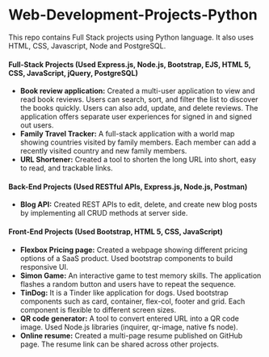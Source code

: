 # Web-Development-Projects-Python
This repo contains Full Stack projects using Python language. It also uses HTML, CSS, Javascript, Node and PostgreSQL.

#### Full-Stack Projects (Used Express.js, Node.js, Bootstrap, EJS, HTML 5, CSS, JavaScript, jQuery, PostgreSQL)
- **Book review application:** Created a multi-user application to view and read book reviews. Users can search, sort, and filter
the list to discover the books quickly. Users can also add, update, and delete reviews. The application offers separate user
experiences for signed in and signed out users.
- **Family Travel Tracker:** A full-stack application with a world map showing countries visited by family members. Each
member can add a recently visited country and new family members.
- **URL Shortener:** Created a tool to shorten the long URL into short, easy to read, and trackable links.
  
#### Back-End Projects (Used RESTful APIs, Express.js, Node.js, Postman)
- **Blog API:** Created REST APIs to edit, delete, and create new blog posts by implementing all CRUD methods at
server side.

#### Front-End Projects (Used Bootstrap, HTML 5, CSS, JavaScript)
- **Flexbox Pricing page:** Created a webpage showing different pricing options of a SaaS product. Used bootstrap components to
build responsive UI.
- **Simon Game:** An interactive game to test memory skills. The application flashes a random button and users have to
repeat the sequence.
- **TinDog:** It is a Tinder like application for dogs. Used bootstrap components such as card, container, flex-col, footer and grid.
Each component is flexible to different screen sizes.
- **QR code generator:** A tool to convert entered URL into a QR code image. Used Node.js libraries (inquirer, qr-image, native fs
node).
- **Online resume:** Created a multi-page resume published on GitHub page. The resume link can be shared across other projects.
